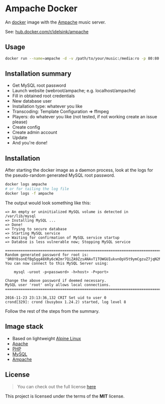 # Ampache Docker

An [docker](https://hub.docker.com/r/idelsink/ampache/) image with the [Ampache](http://ampache.org/) music server.

See:  [hub.docker.com/r/idelsink/ampache](https://hub.docker.com/r/idelsink/ampache/)

## Usage

```sh
docker run --name=ampache -d -v /path/to/your/music:/media:ro -p 80:80 idelink/ampache
```

## Installation summary

-   Get MySQL root password
-   Launch website (webroot/ampache; e.g. localhost/ampache)
-   Fill in obtained root credentials
-   New database user
-   Installation type: whatever you like
-   Transcoding: Template Configuration => ffmpeg
-   Players: do whatever you like (not tested, if not working create an issue please)
-   Create config
-   Create admin account
-   Update
-   And you're done!

## Installation

After starting the docker image as a daemon process,
look at the logs for the pseudo-random generated MySQL root password.

```sh
docker logs ampache
# or for tailing the log file
docker logs -f ampache
```

The output would look something like this:

```text
=> An empty or uninitialized MySQL volume is detected in /var/lib/mysql
=> Installing MySQL ...
=> Done!
=> Trying to secure database
=> Starting MySQL service
=> Waiting for confirmation of MySQL service startup
=> Databse is less vulnerable now; Stopping MySQL service

========================================================================
Random generated password for root is:
'9R0Y8sonEfBg5gg48XRy6cW2mr7QiZA9ZzsANAvT1TOWGUIukvnOpV5t9ymCgzuZ7jqN2N7QI9YuQCWlbkOt2wpGfabHa3GZ45ly'
You can now connect to this MySQL Server using:

    mysql -uroot -p<password> -h<host> -P<port>

Change the above password if deemed necessary.
MySQL user 'root' only allows local connections.
========================================================================

2016-11-23 23:13:36,132 CRIT Set uid to user 0
crond[329]: crond (busybox 1.24.2) started, log level 8
```

Follow the rest of the steps from the summary.

## Image stack

-   Based on lightweight [Alpine Linux](https://alpinelinux.org/)
-   [Apache](https://httpd.apache.org/)
-   [PHP](http://php.net/)
-   [MySQL](http://mariadb.org/)
-   [Ampache](http://ampache.org/)

## License

> You can check out the full license [here](./LICENSE)

This project is licensed under the terms of the **MIT** license.
